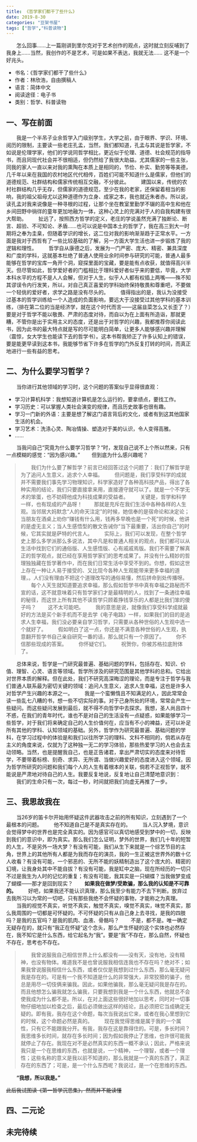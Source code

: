 ```yaml
---
title: 《哲学家们都干了些什么》
date: 2019-8-30
categories: "豆架书屋"
tags: ["哲学","科普读物"]
---
```


&#8194;&#8194;&#8194;&#8194;怎么回事……上一篇刚讲到里尔克对于艺术创作的观点，这时就立刻反哺到了我身上……当然，我创作的不是艺术，可是如果不表达，我就无法……
这不是一个好兆头。

* 书名：《哲学家们都干了些什么》
* 作者：林欣浩，自由撰稿人
* 语言：简体中文
* 阅读途径：电子书
* 类别：哲学、科普读物

## 一、写在前面
&#8194;&#8194;&#8194;&#8194;我是一个半吊子业余哲学入门级别学生，大学之前，由于眼界、学识、环境、阅历的限制，主要读一些老庄孔孟，当然，我们都知道，孔孟与其说是哲学家，不如说是伦理学家，他们的学说同哲学相比，更近似于伦理、道德、社会规范的指导书，而且同现代社会并不很相适，但仍然给了我很大助益。尤其儒家的一些主张，同我的家人一直以来对我的熏陶在本质上是相同的，节俭、朴实、勤劳等等美德，几千年以来在我国的农村地区代代相传，百姓们可能不知道什么是儒家，但他们的道德规范、社群结构和儒家传统相互交融，不分彼此。
&#8194;&#8194;&#8194;&#8194;建国以来，传统的农村社群结构几乎无存，但儒家的道德规范，至少在我的老家，还保留着相当的影响，我的祖父祖母尤以这种道德作为立身、成家之本，我也就近朱者赤。所以说，读孔孟对我来说像是一种寻根的过程，让那个坐在教室里勤学不辍的高中生和他在乡间田野中徜徉的童年更加地融为一体，这种心灵上的完满对于人的自我构建有很大帮助。
&#8194;&#8194;&#8194;&#8194;扯远了，按照西方哲学的定义，老庄的学说虽然充满了独断论、断言、超验、不可知论、矛盾……也可以说是中国本土的哲学了，我在高三到大一时期将之奉为圭臬，但随着学识的增长，这二位对我的影响渐渐趋于正常水平。一方面是我对于西哲有了一些比较基础的了解，另一方面大学生活也进一步锻炼了我的逻辑和理性。
&#8194;&#8194;&#8194;&#8194;哲学自从康德之后，发展为一门严密、庞大、精密、兼具深度和广度的学科，这就基本杜绝了普通人使用业余时间参与研究的可能，普通人最多能够在哲学的宝库一角开个洞，窥探里面的宝藏，要是能有点收获，就值得高兴半天。但尽管如此，哲学爱好者的门槛相比于理科爱好者似乎来的要低，毕竟，大学本科水平的方程不是人人会解，但对于人生，似乎人人都有权插上两嘴——殊不知其谬误令内行发笑，所以，对自己真正喜爱的学科始终保持敬畏和尊重吧，不要做一个轻佻的爱好者，求学之路是没有尽头的。
&#8194;&#8194;&#8194;&#8194;值得指出的是，我认为没接受过基本的哲学训练给一个人造成的负面影响，要远大于没接受过其他学科的基本训练，（排在第二位的当是经济学，就在这个时代而言——这届韭菜怎么又长歪了？）要是对于哲学不能以敬畏、严肃的态度对待，而自以为在上面有所造诣，那就更糟，不管你是出于实用主义的态度，还是出于对哲学的兴趣，我都推荐你阅读此书，因为此书的最大特点就是写的尽可能明白简单，让更多人能够感兴趣并理解（震惊，女大学生也能读下去的哲学书）。这本书帮我矫正了许多认知上的错误，要是能更早读到这本书，我能够节省下许多在哲学的门外反复打转的时间，而真正地进行一些有益的思考。

## 二、为什么要学习哲学？
&#8194;&#8194;&#8194;&#8194;当你进行其他领域的学习时，这个问题的答案似乎显得很直观：
* 学习计算机科学：我想知道计算机是怎么运行的，要拿绩点，要找工作。
* 学习历史：可以掌握人类社会演变的规律，而且历史故事也很有趣。
* 学习一门新的外语：主要是想了解这门语言背后的文化，或者有到这其他国家生活的机会。
* 学习艺术：洗涤心灵、陶冶情操、塑造对于美的认识，令人变得高雅。
* ……

&#8194;&#8194;&#8194;&#8194;当我问自己“究竟为什么要学习哲学？“时，发现自己说不上个所以然来，只有一点模糊的感觉：“因为感兴趣。”
&#8194;&#8194;&#8194;&#8194;但到底为什么感兴趣呢？

>&#8194;&#8194;&#8194;&#8194;我们为什么要了解哲学？前言已经回答过这个问题了：我们了解哲学是为了追问人生意义，追求个人幸福。
>&#8194;&#8194;&#8194;&#8194;但问题是，我们享受科学的成就并不需要我们事先学习物理知识，科学家造好了各种高科技产品，得出了各种实用的结论，我们只要直接拿来用，直接遵守就可以了。就是一个不学无术的笨蛋，也不妨碍他成为科技成果的受益者。
>&#8194;&#8194;&#8194;&#8194;关键是，哲学和科学一样，也有现成的产品呀！
>&#8194;&#8194;&#8194;&#8194;那就是充斥在我们生活中各种各样的人生观。当邻居大妈默念“人的命天注定”的时候，她信奉的是宿命论和决定论；当朋友在酒桌上劝你“赚钱有什么用，钱再多早晚也是一个死”的时候，他讲的是虚无主义；当人生感悟型的散文告诫你“当下最重要，活出你自己”的时候，它其实就是萨特的代言人。
>&#8194;&#8194;&#8194;&#8194;实际上，我们可以发现，在整个哲学史上那么多学派那么多说法，其中凡是和普通人相关的观点，我们都可以从生活中找到它们的通俗版、人生感悟版、心有戚戚焉版。我们不需要了解真正的哲学观点，就已经在享用哲学家们的思考成果了。并没有什么精妙的哲理独独藏在哲学著作中，而在我们日常生活中享受不到的。你想，假如这世上存在一种让人易于接受的、又比现今各种人生观能带来更多幸福的道理，。人们没有理由不把这个道理改写的通俗易懂，然后拼命到处传播呀。
>&#8194;&#8194;&#8194;&#8194;每个人天生就知道要追求幸福，那么假如哲学书中真有幸福之路秘而不宣的话，这不就意味着只有哲学家们才是最精明的人，找到了一条通往幸福的秘径，而这世上所有其他不读哲学只顾着挣钱享乐的人都是比我们笨的傻子吗？
>&#8194;&#8194;&#8194;&#8194;这不太可能吧。
>&#8194;&#8194;&#8194;&#8194;我的意思是说，就像我们享受科学成就最好的方法是买个新手机而不是去学《电子电路》一样，如果我们的目的是追求人生幸福，我们没必要亲自学习哲学，只需要从各种世俗的人生观中选一个就好了。
>&#8194;&#8194;&#8194;&#8194;假如明白了这一点，你还是不满意各种世俗的人生观，执意翻开哲学书自己亲自研究一番的话，那么就只有一个原因了。
>&#8194;&#8194;&#8194;&#8194;你不信那些现成的答案。
>&#8194;&#8194;&#8194;&#8194;你怀疑它们。
>&#8194;&#8194;&#8194;&#8194;祝贺你，你被苏格拉底附体了。

&#8194;&#8194;&#8194;&#8194;总体来说，哲学是一门研究最普遍、基础问题的学科，包括存在、知识、价值、理智、心灵、语言等领域。哲学所涉及的研究范围是其他学科的总和。它给出对世界本质的解释。但在此处，我们不研究高深晦涩的理论，而是专注于哲学与我们普通人联系最为密切关键的领域：追问人生意义，追求人生幸福，这也是许多人对哲学产生兴趣的本源之一。
&#8194;&#8194;&#8194;&#8194;我是一个蛮懒惰且不知满足的人，因此常常会读一些乱七八糟的书，想一些不切实际的事。对于己身所处的环境，常常会产生一些疑问。而这些疑问发展到最后，就不得不向哲学中去探求。我想，圣人尚且四十不惑，在我们的青年时代，谁也不是对自己的生活没有一点疑惑，如果能够学习一些哲学，对于我们将来确定自己的人生价值何在，应当有不小的裨益，还可以补足所有其他的学科、认知领域的基础。另外，哲学作为研究最普遍、基础问题的学科，在学习过程中的体验是和我们以往所学习的理科、文科不相同的，倘若从存在主义的角度来说，仅就为了这种独一无二的学习体验，那些热爱学习的人也会去主动领略。当然，也是提醒我自己，也是正告诸君，拿出严肃切实的态度来对待哲学，不要带着标榜、刻奇、求异、无所谓、当做兴趣爱好的态度进入这个领域，因为哲学所研究的问题和我们每个人的人生有着根本的关联，倘若不正视哲学，就不能说是严肃地对待自己的人生。我要反复地说，反复地让自己清楚地意识到：
&#8194;&#8194;&#8194;&#8194;我们的生命只有一次，每过一秒，时间就把我们向虚无再推了一步。

## 三、我思故我在
&#8194;&#8194;&#8194;&#8194;当26岁的笛卡尔开始用怀疑这件武器攻击之前的所有知识，立刻遇到了一个最根本的问题。
&#8194;&#8194;&#8194;&#8194;他不知道自己是不是真实存在的。
&#8194;&#8194;&#8194;&#8194;当人沉入梦境，意识会觉得梦中的世界也是完全真实的。因为感官可以真切地感受到梦中的一切，反映到我们的意识中，即为真实。那么我们怎么证明，梦外的世界，我们几十年的短暂的人生，不是另外一场大梦？有没有可能，我们从生下来就是一个综艺节目的主角，世界上的其他所有人都是为我而存在的演员，我的一生正被这世界外的数十亿人收看？有没有可能，一个邪恶的、无所不能的妖精制造出了这个庞大的、精密的幻境，让我身处其中不能自拔？有没有可能，我是缸中之脑，现在所经历的一切只不过是我生为人时的记忆的重复；有没有可能，我其实是一只蝴蝶？当我做梦变成了蝴蝶——那才是回到现实？
**&#8194;&#8194;&#8194;&#8194;如果我在做梦/受欺骗，那么我的认知是不可靠的。**
&#8194;&#8194;&#8194;&#8194;好吧，如果我还不能认识真理，那么我至少有能力不去下判断。放弃过去我所习以为常的一切吧，只有那些我绝不会怀疑的事物，才能称之为真理。
&#8194;&#8194;&#8194;&#8194;当我的视觉不真实，听觉不真实，触觉不真实，嗅觉不真实，味觉不真实，那么我周围的一切都是可怀疑的。不可怀疑的只有从自己身上去寻找，是我的四肢吗？是我的五官吗？是我的肌肉、血液、骨骼吗？
&#8194;&#8194;&#8194;&#8194;不是，都不是。唯一确定无疑存在的，就只有“我正在怀疑”这个念头，那么产生怀疑的这个实体也必然存在，我不知它是什么东西，给它起名为“我”。要是“我”不存在，那么自然，怀疑也不存在，思考也不存在。
>&#8194;&#8194;&#8194;&#8194;我曾说服我自己相信世界上什么都没有——没有天，没有地，没有精神，也没有物体。难道我不是也曾说服我相信连我也不存在吗？绝对不；如果我曾说服我相信什么东西，或者仅仅是我想到过什么东西，那么毫无疑问我是存在的。可是有一个我不知道是什么的非常强大，非常狡猾的骗子，他总是用尽一切伎俩来骗我。因此，如果他骗我，那么毫无疑问我是存在的。而且他想怎么骗我就怎么骗我，只要我想到我是一个什么东西，他就总不会使我成为什么都不是。所以，在对上面这些很好地加以思考，同时对一切事物仔细地加以检查之后，最后必须做出这样的结论，且必须把它当成确定无疑的。即有我，我存在这个命题，每次当我说出它来，或者在我心里想到它的时候，这个命题必然是真的。
>&#8194;&#8194;&#8194;&#8194;现在我觉得思维是属于我的一个属性，只有它不能跟我分开。有我，我存在这是靠得住的。可是，多长时间？我思维多长时间，就存在多长时间；因为假如我停止了思维，也许很可能我就停止了存在。我现在对不是必然真实的东西一概不承认；因此，严格来说我只是一个在思维的东西，也就是说，一个精神，一个理智，或者一个理性；这些名称的意义是我以前不知道的，那么我就是一个真的东西了，真正存在的东西了；可是，是一个什么东西呢？我说过，是一个在思维的东西。

&#8194;&#8194;&#8194;&#8194;**“我想，所以我是。”**

~~此后我试图读《第一哲学沉思集》，然而并不能读懂~~

## 四、二元论

## 未完待续











